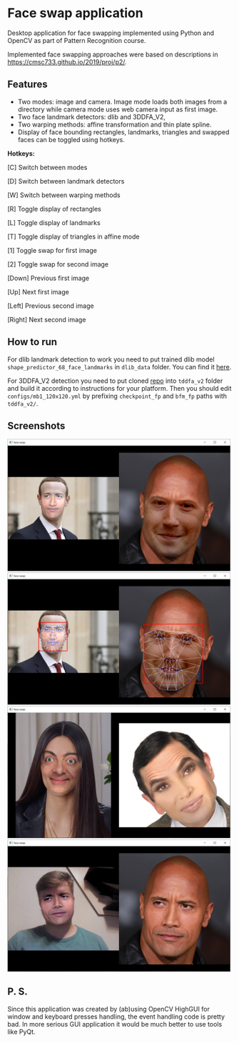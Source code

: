 # Face swap application

Desktop application for face swapping implemented using Python and OpenCV as part of Pattern Recognition course.

Implemented face swapping approaches were based on descriptions in https://cmsc733.github.io/2019/proj/p2/.

## Features

 - Two modes: image and camera. Image mode loads both images from a directory while camera mode uses web camera input as first image.
 - Two face landmark detectors: dlib and 3DDFA_V2,
 - Two warping methods: affine transformation and thin plate spline.
 - Display of face bounding rectangles, landmarks, triangles and swapped faces can be toggled using hotkeys.
 
**Hotkeys:**

[C] Switch between modes

[D] Switch between landmark detectors

[W] Switch between warping methods

[R] Toggle display of rectangles

[L] Toggle display of landmarks

[T] Toggle display of triangles in affine mode

[1] Toggle swap for first image

[2] Toggle swap for second image

[Down] Previous first image

[Up] Next first image

[Left] Previous second image

[Right] Next second image

## How to run

For dlib landmark detection to work you need to put trained dlib model `shape_predictor_68_face_landmarks` in `dlib_data` folder. You can find it [here](http://dlib.net/files/shape_predictor_68_face_landmarks.dat.bz2).

For 3DDFA_V2 detection you need to put cloned [repo](https://github.com/cleardusk/3DDFA_V2) into `tddfa_v2` folder and build it according to instructions for your platform. Then you should edit `configs/mb1_120x120.yml` by prefixing `checkpoint_fp` and `bfm_fp` paths with `tddfa_v2/`. 

## Screenshots

<img src="screenshots/1.png" width="500"/>

<img src="screenshots/2.png" width="500"/>

<img src="screenshots/3.png" width="500"/>

<img src="screenshots/4.png" width="500"/>

## P. S.

Since this application was created by (ab)using OpenCV HighGUI for window and keyboard presses handling, the event handling code is pretty bad. In more serious GUI application it would be much better to use tools like PyQt.